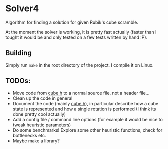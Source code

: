# Solver4

Algorithm for finding a solution for given Rubik's cube scramble.

At the moment the solver is working, it is pretty fast actually (faster than
I tought it would be and only tested on a few tests written by hand :P).

## Building
Simply run `make` in the root directory of the project. I compile it on Linux.

## TODOs:
  - Move code from [cube.h](./src/cube.h) to a normal source file, not a header file...
  - Clean up the code in general
  - Document the code (mainly [cube.h](./src/cube.h)), in particular describe
  how a cube state is represented and how a single rotation is performed
  (I think its done pretty cool actually)
  - Add a config file / command line options (for example it would be nice to
  tweak heuristic parameters)
  - Do some benchmarks! Explore some other heuristic functions, check for
  bottlenecks etc.
  - Maybe make a library?
